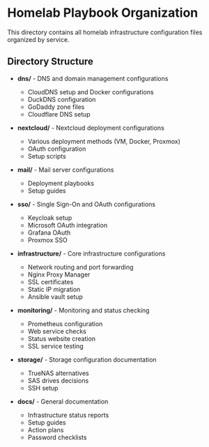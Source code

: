 # Homelab Playbook Organization

This directory contains all homelab infrastructure configuration files organized by service.

## Directory Structure

- **dns/** - DNS and domain management configurations
  - CloudDNS setup and Docker configurations
  - DuckDNS configuration
  - GoDaddy zone files
  - Cloudflare DNS setup

- **nextcloud/** - Nextcloud deployment configurations
  - Various deployment methods (VM, Docker, Proxmox)
  - OAuth configuration
  - Setup scripts

- **mail/** - Mail server configurations
  - Deployment playbooks
  - Setup guides

- **sso/** - Single Sign-On and OAuth configurations
  - Keycloak setup
  - Microsoft OAuth integration
  - Grafana OAuth
  - Proxmox SSO

- **infrastructure/** - Core infrastructure configurations
  - Network routing and port forwarding
  - Nginx Proxy Manager
  - SSL certificates
  - Static IP migration
  - Ansible vault setup

- **monitoring/** - Monitoring and status checking
  - Prometheus configuration
  - Web service checks
  - Status website creation
  - SSL service testing

- **storage/** - Storage configuration documentation
  - TrueNAS alternatives
  - SAS drives decisions
  - SSH setup

- **docs/** - General documentation
  - Infrastructure status reports
  - Setup guides
  - Action plans
  - Password checklists